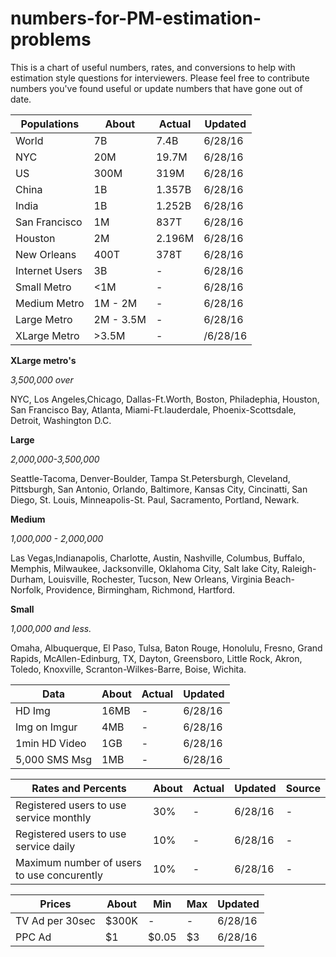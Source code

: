 # numbers-for-PM-estimation-problems
This is a chart of useful numbers, rates, and conversions to help with estimation style questions for interviewers. Please feel free to contribute numbers you've found useful or update numbers that have gone out of date. 


| Populations   | About     | Actual    | Updated |
| ------------- |-----------|-----------|---------|
| World         | 7B        | 7.4B      |6/28/16  |
| NYC           | 20M       | 19.7M     |6/28/16  |
| US            | 300M      | 319M      |6/28/16  |
| China         | 1B        | 1.357B    |6/28/16  |
| India         | 1B        | 1.252B    |6/28/16  |
| San Francisco | 1M        | 837T      |6/28/16  |
| Houston       | 2M        | 2.196M    |6/28/16  |
| New Orleans   | 400T      | 378T      |6/28/16  |
| Internet Users| 3B        | -         |6/28/16  |
| Small Metro   | <1M       | -         |6/28/16  |
| Medium Metro  | 1M - 2M   | -         |6/28/16  |
| Large Metro   | 2M - 3.5M | -         |6/28/16  |
| XLarge Metro  | >3.5M     | -         |/6/28/16 |

**XLarge metro's**

*3,500,000 over*

NYC, Los Angeles,Chicago, Dallas-Ft.Worth, Boston, Philadephia, Houston, San Francisco Bay, Atlanta, Miami-Ft.lauderdale, Phoenix-Scottsdale, Detroit, Washington D.C.


**Large**

*2,000,000-3,500,000*

Seattle-Tacoma, Denver-Boulder, Tampa St.Petersburgh, Cleveland, Pittsburgh, San Antonio, Orlando, Baltimore, Kansas City, Cincinatti, San Diego, St. Louis, Minneapolis-St. Paul, Sacramento, Portland, Newark.


**Medium**

*1,000,000 - 2,000,000*

Las Vegas,Indianapolis, Charlotte, Austin, Nashville, Columbus, Buffalo, Memphis, Milwaukee, Jacksonville, Oklahoma City, Salt lake City, Raleigh-Durham, Louisville, Rochester, Tucson, New Orleans, Virginia Beach-Norfolk, Providence, Birmingham, Richmond, Hartford.

**Small**

*1,000,000 and less.*

Omaha, Albuquerque, El Paso, Tulsa, Baton Rouge, Honolulu, Fresno, Grand Rapids, McAllen-Edinburg, TX, Dayton, Greensboro, Little Rock, Akron, Toledo, Knoxville, Scranton-Wilkes-Barre, Boise, Wichita.


| Data          | About     | Actual    | Updated |
| ------------- |-----------|-----------|---------|
| HD Img        | 16MB      | -         |6/28/16  |
| Img on Imgur  | 4MB       | -         |6/28/16  |
| 1min HD Video | 1GB       | -         |6/28/16  |
| 5,000 SMS Msg | 1MB       | -         |6/28/16  |

| Rates and Percents                        | About     | Actual    | Updated |Source                           |
| ---------------------------------------   |-----------|-----------|---------|---------------------------------|
| Registered users to use service monthly   | 30%       | -         |6/28/16  | -                               |
| Registered users to use service daily     | 10%       | -         |6/28/16  | -                               |
| Maximum number of users to use concurently| 10%       | -         |6/28/16  | -                               |

| Prices         | About     | Min       | Max     | Updated |
| -------------  |-----------|-----------|---------|---------|
| TV Ad per 30sec| $300K     | -         | -       |6/28/16  |
| PPC Ad         | $1        | $0.05     | $3      |6/28/16  |
